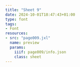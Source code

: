 ```yaml
---
title: "Sheet 9"
date: 2024-10-01T18:47:43+01:00
type: font
tags:
- Font
resources:
- src: "page009.jxl"
  name: preview
  params:
    iiif: page009/info.json
    class: sheet
---
```

